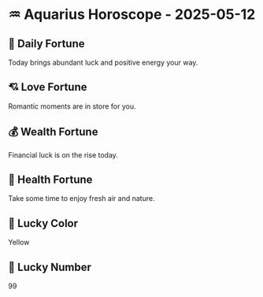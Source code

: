 # ♒ Aquarius Horoscope - 2025-05-12

## 🎯 Daily Fortune

Today brings abundant luck and positive energy your way.

## 💘 Love Fortune

Romantic moments are in store for you.

## 💰 Wealth Fortune

Financial luck is on the rise today.

## 🌱 Health Fortune

Take some time to enjoy fresh air and nature.

## 🎨 Lucky Color

Yellow

## 🔢 Lucky Number

99

